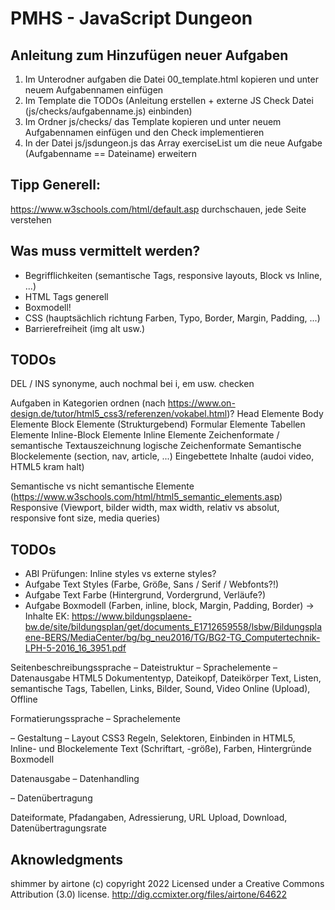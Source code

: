 # PMHS - JavaScript Dungeon

## Anleitung zum Hinzufügen neuer Aufgaben
1. Im Unterodner aufgaben die Datei 00_template.html kopieren und unter neuem Aufgabennamen einfügen
2. Im Template die TODOs (Anleitung erstellen + externe JS Check Datei (js/checks/aufgabenname.js) einbinden)
3. Im Ordner js/checks/ das Template kopieren und unter neuem Aufgabennamen einfügen und den Check implementieren
4. In der Datei js/jsdungeon.js das Array exerciseList um die neue Aufgabe (Aufgabenname == Dateiname) erweitern

## Tipp Generell:
https://www.w3schools.com/html/default.asp durchschauen, jede Seite verstehen

## Was muss vermittelt werden?
- Begrifflichkeiten (semantische Tags, responsive layouts, Block vs Inline, ...)
- HTML Tags generell
- Boxmodell!
- CSS (hauptsächlich richtung Farben, Typo, Border, Margin, Padding, ...)
- Barrierefreiheit (img alt usw.)
## TODOs
DEL / INS synonyme, auch nochmal bei i, em usw. checken


Aufgaben in Kategorien ordnen (nach https://www.on-design.de/tutor/html5_css3/referenzen/vokabel.html)? Head Elemente
Body Elemente
Block Elemente (Strukturgebend)
Formular Elemente
Tabellen Elemente
Inline-Block Elemente
Inline Elemente
Zeichenformate / semantische Textauszeichnung
logische Zeichenformate
Semantische Blockelemente (section, nav, article, ...)
Eingebettete Inhalte (audoi video, HTML5 kram halt)

Semantische vs nicht semantische Elemente (https://www.w3schools.com/html/html5_semantic_elements.asp)
Responsive (Viewport, bilder width, max width, relativ vs absolut, responsive font size, media queries)
## TODOs
- ABI Prüfungen: Inline styles vs externe styles?
- Aufgabe Text Styles (Farbe, Größe, Sans / Serif / Webfonts?!)
- Aufgabe Text Farbe (Hintergrund, Vordergrund, Verläufe?)
- Aufgabe Boxmodell (Farben, inline, block, Margin, Padding, Border)
->
Inhalte EK: https://www.bildungsplaene-bw.de/site/bildungsplan/get/documents_E1712659558/lsbw/Bildungsplaene-BERS/MediaCenter/bg/bg_neu2016/TG/BG2-TG_Computertechnik-LPH-5-2016_16_3951.pdf

Seitenbeschreibungssprache 
– Dateistruktur 
– Sprachelemente 
– Datenausgabe 
 HTML5 
Dokumententyp, Dateikopf, Dateikörper 
Text, Listen, semantische Tags, Tabellen, 
Links, Bilder, Sound, Video 
Online (Upload), Offline 
   
Formatierungssprache 
– Sprachelemente 
 
– Gestaltung 
– Layout 
 CSS3 
Regeln, Selektoren, Einbinden in HTML5,  
Inline- und Blockelemente 
Text (Schriftart, -größe), Farben, Hintergründe 
Boxmodell 
   
Datenausgabe 
– Datenhandling 
 
– Datenübertragung 
  
Dateiformate, Pfadangaben, Adressierung, 
URL 
Upload, Download, Datenübertragungsrate 

## Aknowledgments
shimmer by airtone (c) copyright 2022 Licensed under a Creative Commons Attribution (3.0) license. http://dig.ccmixter.org/files/airtone/64622 